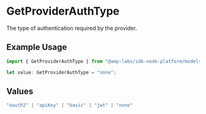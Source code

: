 # GetProviderAuthType

The type of authentication required by the provider.

## Example Usage

```typescript
import { GetProviderAuthType } from "@amp-labs/sdk-node-platform/models/operations";

let value: GetProviderAuthType = "none";
```

## Values

```typescript
"oauth2" | "apiKey" | "basic" | "jwt" | "none"
```